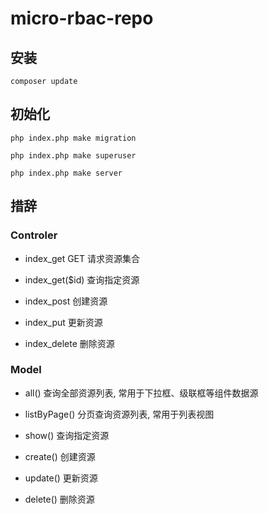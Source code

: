 # micro-rbac-repo

## 安装

```shell
composer update
```

## 初始化

```shell
php index.php make migration
```

```shell
php index.php make superuser
```

```shell
php index.php make server
```

## 措辞

### Controler

- index_get GET 请求资源集合

- index_get($id) 查询指定资源

- index_post 创建资源

- index_put 更新资源

- index_delete 删除资源

### Model

- all() 查询全部资源列表, 常用于下拉框、级联框等组件数据源

- listByPage() 分页查询资源列表, 常用于列表视图

- show() 查询指定资源

- create() 创建资源

- update() 更新资源

- delete() 删除资源